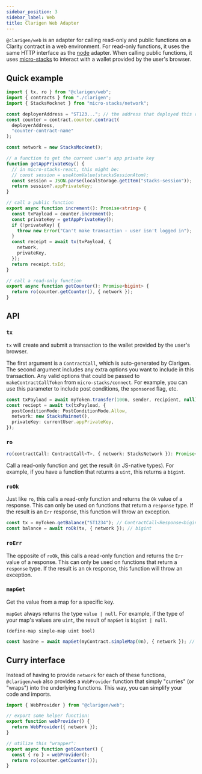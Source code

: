 ```yaml
---
sidebar_position: 3
sidebar_label: Web
title: Clarigen Web Adapter
---
```


`@clarigen/web` is an adapter for calling read-only and public functions on a Clarity contract in a web environment. For read-only functions, it uses the same HTTP interface as the [node](./node-adapter.md) adapter. When calling public functions, it uses [micro-stacks](https://github.com/fungible-systems/micro-stacks) to interact with a wallet provided by the user's browser.

## Quick example

```ts
import { tx, ro } from "@clarigen/web";
import { contracts } from "./clarigen";
import { StacksMocknet } from "micro-stacks/network";

const deployerAddress = "ST123..."; // the address that deployed this contract
const counter = contract.counter.contract(
  deployerAddress,
  "counter-contract-name"
);

const network = new StacksMocknet();

// a function to get the current user's app private key
function getAppPrivateKey() {
  // in micro-stacks-react, this might be:
  // const session = useAtomValue(stacksSessionAtom);
  const session = JSON.parse(localStorage.getItem("stacks-session"));
  return session?.appPrivateKey;
}

// call a public function
export async function increment(): Promise<string> {
  const txPayload = counter.increment();
  const privateKey = getAppPrivateKey();
  if (!privateKey) {
    throw new Error("Can't make transaction - user isn't logged in");
  }
  const receipt = await tx(txPayload, {
    network,
    privateKey,
  });
  return receipt.txId;
}

// call a read-only function
export async function getCounter(): Promise<bigint> {
  return ro(counter.getCounter(), { network });
}
```

## API

### `tx`

`tx` will create and submit a transaction to the wallet provided by the user's browser.

The first argument is a `ContractCall`, which is auto-generated by Clarigen. The second argument includes any extra options you want to include in this transaction. Any valid options that could be passed to `makeContractCallToken` from `micro-stacks/connect`. For example, you can use this parameter to include post conditions, the `sponsored` flag, etc.

```ts
const txPayload = await myToken.transfer(100n, sender, recipient, null);
const reciept = await tx(txPayload, {
  postConditionMode: PostConditionMode.Allow,
  network: new StacksMainnet(),
  privateKey: currentUser.appPrivateKey,
});
```

### `ro`

```ts
ro(contractCall: ContractCall<T>, { network: StacksNetwork }): Promise<T>;
```

Call a read-only function and get the result (in JS-native types). For example, if you have a function that returns a `uint`, this returns a `bigint`.

### `roOk`

Just like `ro`, this calls a read-only function and returns the `Ok` value of a response. This can only be used on functions that return a `response` type. If the result is an `Err` response, this function will throw an exception.

```ts
const tx = myToken.getBalance("ST1234"); // ContractCall<Response<bigint, none>>
const balance = await roOk(tx, { network }); // bigint
```

### `roErr`

The opposite of `roOk`, this calls a read-only function and returns the `Err` value of a response. This can only be used on functions that return a `response` type. If the result is an `Ok` response, this function will throw an exception.

### `mapGet`

Get the value from a map for a specific key.

`mapGet` always returns the type `value | null`. For example, if the type of your map's values are `uint`, the result of `mapGet` is `bigint | null`.

```clarity
(define-map simple-map uint bool)
```

```ts
const hasOne = await mapGet(myContract.simpleMap(0n), { network }); // `boolean | null`
```

## Curry interface

Instead of having to provide `network` for each of these functions, `@clarigen/web` also provides a `WebProvider` function that simply "curries" (or "wraps") into the underlying functions. This way, you can simplify your code and imports.

```ts
import { WebProvider } from "@clarigen/web";

// export some helper function:
export function webProvider() {
  return WebProvider({ network });
}

// utilize this "wrapper":
export async function getCounter() {
  const { ro } = webProvider();
  return ro(counter.getCounter());
}
```
